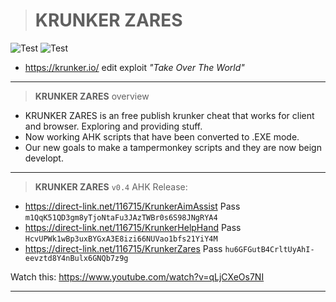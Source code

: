 ># KRUNKER ZARES 
![Test](https://img.shields.io/github/followers/zaresx?style=social) ![Test](https://img.shields.io/github/forks/zaresx/KrunkerZares?style=social)
- https://krunker.io/ edit exploit *"Take Over The World"*

__________________________________
>**KRUNKER ZARES** overview
- KRUNKER ZARES is an free publish krunker cheat that works for client and browser. Exploring and providing stuff.
- Now working AHK scripts that have been converted to .EXE mode.
- Our new goals to make a tampermonkey scripts and they are now beign developt.
__________________________________
>**KRUNKER ZARES** `v0.4` AHK Release:
- https://direct-link.net/116715/KrunkerAimAssist Pass `m1QqK51QD3gm8yTjoNtaFu3JAzTWBr0s6S98JNgRYA4`
- https://direct-link.net/116715/KrunkerHelpHand Pass `HcvUPWk1wBp3uxBYGxA3E8izi66NUVao1bfs21YiY4M`
- https://direct-link.net/116715/KrunkerZares Pass `hu6GFGutB4CrltUyAhI-eevztd8Y4nBulx6GNQb7z9g`

Watch this: https://www.youtube.com/watch?v=qLjCXeOs7NI
__________________________________
